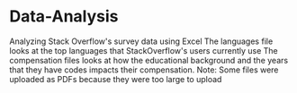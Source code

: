 # Data-Analysis
Analyzing Stack Overflow's survey data using Excel
The languages file looks at the top languages that StackOverflow's users currently use
The compensation files looks at how the educational background and the years that they have codes impacts their compensation.
Note: Some files were uploaded as PDFs because they were too large to upload
